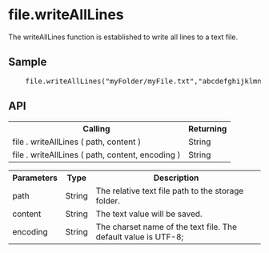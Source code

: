 <H1>file.writeAllLines</H1>

The writeAllLines function is established to write all lines to a text file.
<h2>Sample</h2>
<pre>
	file.writeAllLines("myFolder/myFile.txt","abcdefghijklmn","UTF-8");
</pre>

<h2>API</h2>

<table>
<tr><th>Calling</th><th>Returning</th></tr>
<tr><td>file . writeAllLines ( path, content )</td><td>String</td></tr>
<tr><td>file . writeAllLines ( path, content, encoding )</td><td>String</td></tr>
</table>


<table>
<tr><th>Parameters</th><th>Type</th><th>Description</th></tr>
<tr><td>path</td><td>String</td><td>The relative text file path to the storage folder.</td></tr>
<tr><td>content</td><td>String</td><td>The text value will be saved.</td></tr>
<tr><td>encoding</td><td>String</td><td>The charset name of the text file. The default value is UTF-8;</td></tr>
</table>

